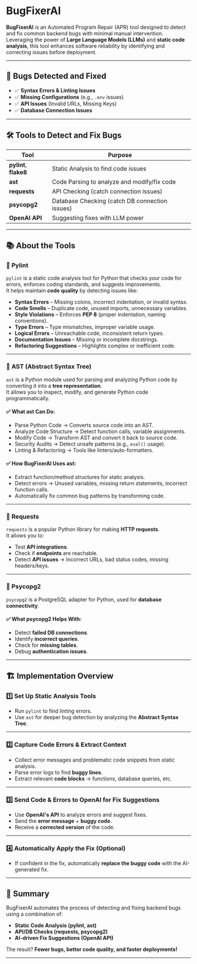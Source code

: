 # **BugFixerAI**

**BugFixerAI** is an Automated Program Repair (APR) tool designed to detect and fix common backend bugs with minimal manual intervention. Leveraging the power of **Large Language Models (LLMs)** and **static code analysis**, this tool enhances software reliability by identifying and correcting issues before deployment.

---

## 🚀 **Bugs Detected and Fixed**

- ✅ **Syntax Errors & Linting Issues**  
- ✅ **Missing Configurations** (e.g., `.env` issues)  
- ✅ **API Issues** (Invalid URLs, Missing Keys)  
- ✅ **Database Connection Issues**  

---

## 🛠️ **Tools to Detect and Fix Bugs**

| Tool        | Purpose                                                  |
|-------------|----------------------------------------------------------|
| **pylint**, **flake8**  | Static Analysis to find code issues  |
| **ast**     | Code Parsing to analyze and modify/fix code |
| **requests** | API Checking (catch connection issues) |
| **psycopg2** | Database Checking (catch DB connection issues) |
| **OpenAI API** | Suggesting fixes with LLM power |

---

## 📚 **About the Tools**

### 🔹 **Pylint**

`pylint` is a static code analysis tool for Python that checks your code for errors, enforces coding standards, and suggests improvements.  
It helps maintain **code quality** by detecting issues like:

- **Syntax Errors** – Missing colons, incorrect indentation, or invalid syntax.
- **Code Smells** – Duplicate code, unused imports, unnecessary variables.
- **Style Violations** – Enforces **PEP 8** (proper indentation, naming conventions).
- **Type Errors** – Type mismatches, improper variable usage.
- **Logical Errors** – Unreachable code, inconsistent return types.
- **Documentation Issues** – Missing or incomplete docstrings.
- **Refactoring Suggestions** – Highlights complex or inefficient code.

---

### 🔹 **AST (Abstract Syntax Tree)**

`ast` is a Python module used for parsing and analyzing Python code by converting it into a **tree representation**.  
It allows you to inspect, modify, and generate Python code programmatically.

#### ✅ **What ast Can Do:**

- Parse Python Code → Converts source code into an AST.
- Analyze Code Structure → Detect function calls, variable assignments.
- Modify Code → Transform AST and convert it back to source code.
- Security Audits → Detect unsafe patterns (e.g., `eval()` usage).
- Linting & Refactoring → Tools like linters/auto-formatters.

#### ✅ **How BugFixerAI Uses ast:**

- Extract function/method structures for static analysis.
- Detect errors → Unused variables, missing return statements, incorrect function calls.
- Automatically fix common bug patterns by transforming code.

---

### 🔹 **Requests**

`requests` is a popular Python library for making **HTTP requests**.  
It allows you to:

- Test **API integrations**.
- Check if **endpoints** are reachable.
- Detect **API issues** → Incorrect URLs, bad status codes, missing headers/keys.

---

### 🔹 **Psycopg2**

`psycopg2` is a PostgreSQL adapter for Python, used for **database connectivity**.

#### ✅ **What psycopg2 Helps With:**

- Detect **failed DB connections**.
- Identify **incorrect queries**.
- Check for **missing tables**.
- Debug **authentication issues**.

---

## 🏗️ **Implementation Overview**

### 1️⃣ **Set Up Static Analysis Tools**

- Run `pylint` to find linting errors.
- Use `ast` for deeper bug detection by analyzing the **Abstract Syntax Tree**.

---

### 2️⃣ **Capture Code Errors & Extract Context**

- Collect error messages and problematic code snippets from static analysis.
- Parse error logs to find **buggy lines**.
- Extract relevant **code blocks** → functions, database queries, etc.

---

### 3️⃣ **Send Code & Errors to OpenAI for Fix Suggestions**

- Use **OpenAI's API** to analyze errors and suggest fixes.
- Send the **error message** + **buggy code**.
- Receive a **corrected version** of the code.

---

### 4️⃣ **Automatically Apply the Fix (Optional)**

- If confident in the fix, automatically **replace the buggy code** with the AI-generated fix.
  

---

## 🎉 **Summary**

BugFixerAI automates the process of detecting and fixing backend bugs using a combination of:

- **Static Code Analysis (pylint, ast)**
- **API/DB Checks (requests, psycopg2)**
- **AI-driven Fix Suggestions (OpenAI API)**

The result? **Fewer bugs, better code quality, and faster deployments!**

---
